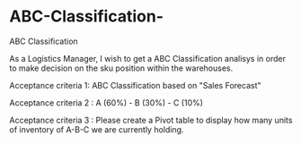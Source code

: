 # ABC-Classification-

ABC Classification 

As a Logistics Manager, I wish to get a ABC Classification analisys in order to make decision on the sku position within the warehouses.

 Acceptance criteria 1: ABC Classification based on "Sales Forecast"
 
 Acceptance criteria 2 : A (60%) - B (30%) - C (10%)
 
 Acceptance criteria 3 : Please create a Pivot table to display how many units of inventory of A-B-C we are currently holding.
